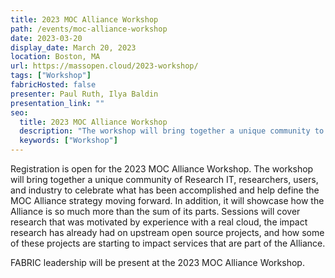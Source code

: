 ```yaml
---
title: 2023 MOC Alliance Workshop
path: /events/moc-alliance-workshop
date: 2023-03-20
display_date: March 20, 2023
location: Boston, MA
url: https://massopen.cloud/2023-workshop/
tags: ["Workshop"]
fabricHosted: false
presenter: Paul Ruth, Ilya Baldin
presentation_link: ""
seo:
  title: 2023 MOC Alliance Workshop
  description: "The workshop will bring together a unique community to celebrate what has been accomplished and help define the MOC Alliance strategy moving forward."
  keywords: ["Workshop"]
---
```


Registration is open for the 2023 MOC Alliance Workshop. The workshop will bring together a unique community of Research IT, researchers, users, and industry to celebrate what has been accomplished and help define the MOC Alliance strategy moving forward. In addition, it will showcase how the Alliance is so much more than the sum of its parts. Sessions will cover research that was motivated by experience with a real cloud, the impact research has already had on upstream open source projects, and how some of these projects are starting to impact services that are part of the Alliance.

FABRIC leadership will be present at the 2023 MOC Alliance Workshop.
